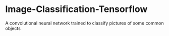 # Image-Classification-Tensorflow
A convolutional neural network trained to classify pictures of some common objects
